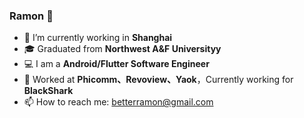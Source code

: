 ### Ramon 👋

- 🔭 I’m currently working in **Shanghai**
- 🎓 Graduated from **Northwest A&F Universityy**
- 💻 I am a **Android/Flutter Software Engineer**
- 🧑 Worked at  **Phicomm、Revoview、Yaok**，Currently working for **BlackShark**
- 📫 How to reach me: [betterramon@gmail.com](betterramon@gmail.com)
